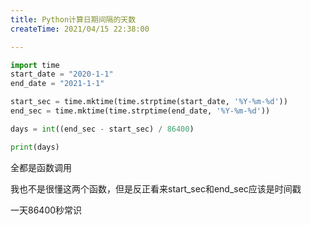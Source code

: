 ```yaml
---
title: Python计算日期间隔的天数
createTime: 2021/04/15 22:38:00

---
```


```python
import time
start_date = "2020-1-1"
end_date = "2021-1-1"

start_sec = time.mktime(time.strptime(start_date, '%Y-%m-%d'))
end_sec = time.mktime(time.strptime(end_date, '%Y-%m-%d'))

days = int((end_sec - start_sec) / 86400)

print(days)
```

全都是函数调用

我也不是很懂这两个函数，但是反正看来start_sec和end_sec应该是时间戳

一天86400秒常识
